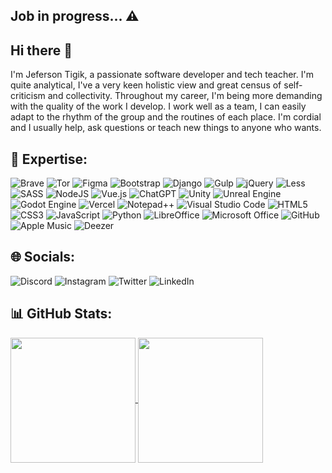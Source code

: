## Job in progress... ⚠️

## Hi there 👋

I'm Jeferson Tigik, a passionate software developer and tech teacher. I'm quite analytical, I've a very keen holistic view and great census of self-criticism and collectivity. 
Throughout my career, I'm being more demanding with the quality of the work I develop. I work well as a team, I can easily adapt to the rhythm of the group and the routines of each place. 
I'm cordial and I usually help, ask questions or teach new things to anyone who wants.

## 🚀 Expertise:

![Brave](https://img.shields.io/badge/Brave-FB542B?style=for-the-badge&logo=Brave&logoColor=white)
![Tor](https://img.shields.io/badge/Tor-7D4698?style=for-the-badge&logo=Tor-Browser&logoColor=white)
![Figma](https://img.shields.io/badge/figma-%23F24E1E.svg?style=for-the-badge&logo=figma&logoColor=white)
![Bootstrap](https://img.shields.io/badge/bootstrap-%238511FA.svg?style=for-the-badge&logo=bootstrap&logoColor=white)
![Django](https://img.shields.io/badge/django-%23092E20.svg?style=for-the-badge&logo=django&logoColor=white)
![Gulp](https://img.shields.io/badge/GULP-%23CF4647.svg?style=for-the-badge&logo=gulp&logoColor=white)
![jQuery](https://img.shields.io/badge/jquery-%230769AD.svg?style=for-the-badge&logo=jquery&logoColor=white)
![Less](https://img.shields.io/badge/less-2B4C80?style=for-the-badge&logo=less&logoColor=white)
![SASS](https://img.shields.io/badge/SASS-hotpink.svg?style=for-the-badge&logo=SASS&logoColor=white)
![NodeJS](https://img.shields.io/badge/node.js-6DA55F?style=for-the-badge&logo=node.js&logoColor=white)
![Vue.js](https://img.shields.io/badge/vuejs-%2335495e.svg?style=for-the-badge&logo=vuedotjs&logoColor=%234FC08D)
![ChatGPT](https://img.shields.io/badge/chatGPT-74aa9c?style=for-the-badge&logo=openai&logoColor=white)
![Unity](https://img.shields.io/badge/unity-%23000000.svg?style=for-the-badge&logo=unity&logoColor=white)
![Unreal Engine](https://img.shields.io/badge/unreal-%23313131.svg?style=for-the-badge&logo=unrealengine&logoColor=white)
![Godot Engine](https://img.shields.io/badge/GODOT-%23FFFFFF.svg?style=for-the-badge&logo=godot-engine)
![Vercel](https://img.shields.io/badge/vercel-%23000000.svg?style=for-the-badge&logo=vercel&logoColor=white)
![Notepad++](https://img.shields.io/badge/Notepad++-90E59A.svg?style=for-the-badge&logo=notepad%2b%2b&logoColor=black)
![Visual Studio Code](https://img.shields.io/badge/Visual%20Studio%20Code-0078d7.svg?style=for-the-badge&logo=visual-studio-code&logoColor=white)
![HTML5](https://img.shields.io/badge/html5-%23E34F26.svg?style=for-the-badge&logo=html5&logoColor=white)
![CSS3](https://img.shields.io/badge/css3-%231572B6.svg?style=for-the-badge&logo=css3&logoColor=white)
![JavaScript](https://img.shields.io/badge/javascript-%23323330.svg?style=for-the-badge&logo=javascript&logoColor=%23F7DF1E)
![Python](https://img.shields.io/badge/python-3670A0?style=for-the-badge&logo=python&logoColor=ffdd54)
![LibreOffice](https://img.shields.io/badge/LibreOffice-%2318A303?style=for-the-badge&logo=LibreOffice&logoColor=white)
![Microsoft Office](https://img.shields.io/badge/Microsoft_Office-D83B01?style=for-the-badge&logo=microsoft-office&logoColor=white)
![GitHub](https://img.shields.io/badge/github-%23121011.svg?style=for-the-badge&logo=github&logoColor=white)
![Apple Music](https://img.shields.io/badge/Apple_Music-9933CC?style=for-the-badge&logo=apple-music&logoColor=white)
![Deezer](https://img.shields.io/badge/Deezer-FEAA2D?style=for-the-badge&logo=deezer&logoColor=white)

## 🌐 Socials:

![Discord](https://img.shields.io/badge/Discord-%235865F2.svg?style=for-the-badge&logo=discord&logoColor=white)
![Instagram](https://img.shields.io/badge/Instagram-%23E4405F.svg?style=for-the-badge&logo=Instagram&logoColor=white)
![Twitter](https://img.shields.io/badge/Twitter-%231DA1F2.svg?style=for-the-badge&logo=Twitter&logoColor=white)
![LinkedIn](https://img.shields.io/badge/linkedin-%230077B5.svg?style=for-the-badge&logo=linkedin&logoColor=white)

## 📊 GitHub Stats:

<a href="https://github.com/anuraghazra/github-readme-stats">
  <img height=200 align="center" src="https://github-readme-stats.vercel.app/api?username=jtigik&show_icons=true&theme=gruvbox&rank_icon=github&card_width=300"  />
</a>
<a href="https://github.com/anuraghazra/convoychat">
  <img height=200 align="center" src="https://github-readme-stats.vercel.app/api/top-langs?username=jtigik&hide_progress=true&layout=compact&langs_count=8&card_width=300"  />
</a>


